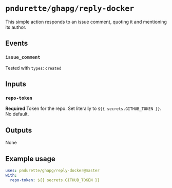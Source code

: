 # `pndurette/ghapg/reply-docker`

This simple action responds to an issue comment, quoting it and mentioning its author.

## Events

### `issue_comment` 

Tested with `types`: `created`

## Inputs

### `repo-token`

**Required** Token for the repo. Set literally to `${{ secrets.GITHUB_TOKEN }}`. No default.

## Outputs

None

## Example usage

```yaml
uses: pndurette/ghapg/reply-docker@master
with:
  repo-token: ${{ secrets.GITHUB_TOKEN }}
```